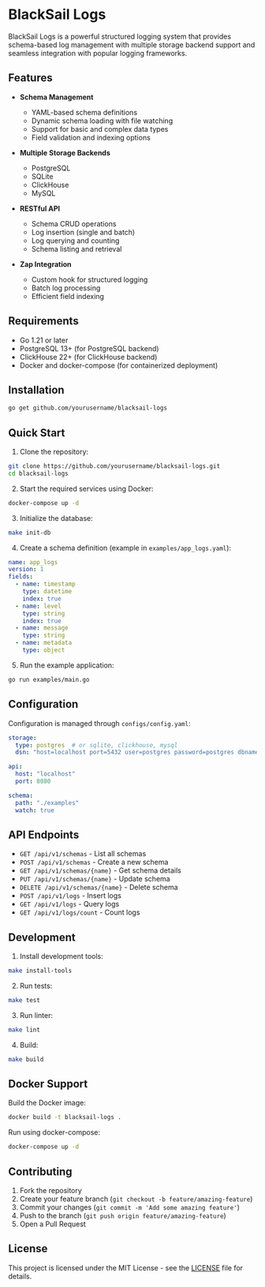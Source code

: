 # BlackSail Logs

BlackSail Logs is a powerful structured logging system that provides schema-based log management with multiple storage backend support and seamless integration with popular logging frameworks.

## Features

- **Schema Management**
  - YAML-based schema definitions
  - Dynamic schema loading with file watching
  - Support for basic and complex data types
  - Field validation and indexing options

- **Multiple Storage Backends**
  - PostgreSQL
  - SQLite
  - ClickHouse
  - MySQL

- **RESTful API**
  - Schema CRUD operations
  - Log insertion (single and batch)
  - Log querying and counting
  - Schema listing and retrieval

- **Zap Integration**
  - Custom hook for structured logging
  - Batch log processing
  - Efficient field indexing

## Requirements

- Go 1.21 or later
- PostgreSQL 13+ (for PostgreSQL backend)
- ClickHouse 22+ (for ClickHouse backend)
- Docker and docker-compose (for containerized deployment)

## Installation

```bash
go get github.com/yourusername/blacksail-logs
```

## Quick Start

1. Clone the repository:
```bash
git clone https://github.com/yourusername/blacksail-logs.git
cd blacksail-logs
```

2. Start the required services using Docker:
```bash
docker-compose up -d
```

3. Initialize the database:
```bash
make init-db
```

4. Create a schema definition (example in `examples/app_logs.yaml`):
```yaml
name: app_logs
version: 1
fields:
  - name: timestamp
    type: datetime
    index: true
  - name: level
    type: string
    index: true
  - name: message
    type: string
  - name: metadata
    type: object
```

5. Run the example application:
```bash
go run examples/main.go
```

## Configuration

Configuration is managed through `configs/config.yaml`:

```yaml
storage:
  type: postgres  # or sqlite, clickhouse, mysql
  dsn: "host=localhost port=5432 user=postgres password=postgres dbname=logs sslmode=disable"

api:
  host: "localhost"
  port: 8080

schema:
  path: "./examples"
  watch: true
```

## API Endpoints

- `GET /api/v1/schemas` - List all schemas
- `POST /api/v1/schemas` - Create a new schema
- `GET /api/v1/schemas/{name}` - Get schema details
- `PUT /api/v1/schemas/{name}` - Update schema
- `DELETE /api/v1/schemas/{name}` - Delete schema
- `POST /api/v1/logs` - Insert logs
- `GET /api/v1/logs` - Query logs
- `GET /api/v1/logs/count` - Count logs

## Development

1. Install development tools:
```bash
make install-tools
```

2. Run tests:
```bash
make test
```

3. Run linter:
```bash
make lint
```

4. Build:
```bash
make build
```

## Docker Support

Build the Docker image:
```bash
docker build -t blacksail-logs .
```

Run using docker-compose:
```bash
docker-compose up -d
```

## Contributing

1. Fork the repository
2. Create your feature branch (`git checkout -b feature/amazing-feature`)
3. Commit your changes (`git commit -m 'Add some amazing feature'`)
4. Push to the branch (`git push origin feature/amazing-feature`)
5. Open a Pull Request

## License

This project is licensed under the MIT License - see the [LICENSE](LICENSE) file for details. 